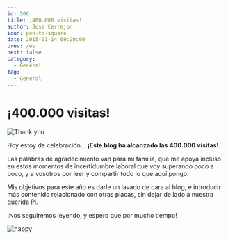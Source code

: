 ```yaml
---
id: 506
title: ¡400.000 visitas!
author: Jose Cerrejon
icon: pen-to-square
date: 2015-01-14 09:20:00
prev: /es
next: false
category:
  - General
tag:
  - General
---
```


# ¡400.000 visitas!

![Thank you](/images/thank.jpg)

Hoy estoy de celebración... **¡Este blog ha alcanzado las 400.000 visitas!**

Las palabras de agradecimiento van para mi familia, que me apoya incluso en estos momentos de incertidumbre laboral que voy superando poco a poco, y a vosotros por leer y compartir todo lo que aquí pongo.

Mis objetivos para este año es darle un lavado de cara al blog, e introducir más contenido relacionado con otras placas, sin dejar de lado a nuestra querida Pi.

¡Nos seguiremos leyendo, y espero que por mucho tiempo!

![happy](/css/sm/happy_smiling.png)